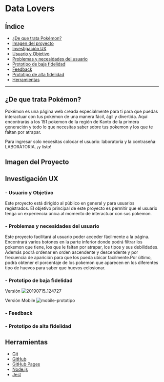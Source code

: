 # Data Lovers

## Índice

- [¿De que trata Pokémon?](#de-que-trata)
- [Imagen del proyecto](#imagen-del-proyecto)
- [Investigación UX](#Investigación-Ux)
- [Usuario y Objetivo](#usuario-y-objetivo)
- [Problemas y necesidades del usuario](#problemas-y-necesidades-del-usuario)
- [Prototipo de baja fidelidad](#prototipo-de-baja-fidelidad)
- [Feedback](#feedback)
- [Prototipo de alta fidelidad](#prototipo-de-alta-fidelidad)
- [Herramientas](#herramientas)

***

## ¿De que trata Pokémon?

Pokémon es una página web creada especialmente para ti para que puedas interactuar con tus pokémon de una manera fácil, ágil y divertida. Aquí encontrarás a los 151 pokemon de la región de Kanto de la primera generación y todo lo que necesitas saber sobre tus pokemon y los que te faltan por atrapar. 

Para ingresar solo necesitas colocar el usuario: laboratoria y la contraseña: LABORATORIA. ¡y listo!

## Imagen del Proyecto


## Investigación UX

### - Usuario y Objetivo

Este proyecto está dirigido al público en general y para usuarios registrados. El objetivo principal de este proyecto es permitir que el usuario tenga un experiencia única al momento de interactuar con sus pokemon.  

### - Problemas y necesidades del usuario

Este proyecto facilitará al usuario poder acceder fácilmente a la página.
Encontrará varios botones en la parte inferior donde podrá filtrar los pokemon que tiene, los que le faltan por atrapar, los tipos y sus debilidades. Además podrá ordenar en orden ascendente y descendente y por frecuencia de aparición para que los pueda ubicar facilmente.Por último, podrá obtener el porcentaje de los pokemon que aparecen en los diferentes tipo de huevos para saber que huevos eclosionar.

### - Prototipo de baja fidelidad

Versión 
![20190715_124727](https://user-images.githubusercontent.com/50127415/61258672-6e2f9800-a73c-11e9-8add-d7d4a6b5c10e.jpg)

Versión Mobile
![mobile-prototipo](https://user-images.githubusercontent.com/50127415/61238043-76b6ad00-a701-11e9-8797-3e0d223a6d40.jpg)

### - Feedback

### - Prototipo de alta fidelidad



## Herramientas

- [Git](https://git-scm.com/)
- [GitHub](https://github.com/)
- [GitHub Pages](https://pages.github.com/)
- [Node.js](https://nodejs.org/)
- [Jest](https://jestjs.io/)

